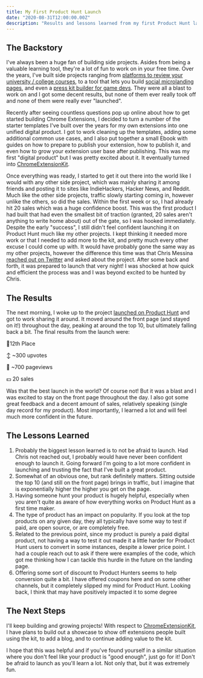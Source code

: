 ```yaml
---
title: My First Product Hunt Launch
date: "2020-08-31T12:00:00.00Z"
description: "Results and lessons learned from my first Product Hunt launch"
---
```


## The Backstory

I've always been a huge fan of building side projects. Asides from being a valuable learning tool, they're a lot of fun to work on in your free time. Over the years, I've built side projects ranging from [platforms to review your university / college courses](https://coursefacts.com), to a tool that lets you build [social microlanding pages](https://pivalink.com/), and even a [press kit builder for game devs](https://gamepresskit.com/). They were all a blast to work on and I got some decent results, but none of them ever really took off and none of them were really ever "launched".

Recently after seeing countless questions pop up online about how to get started building Chrome Extensions, I decided to turn a number of the starter templates I've built over the years for my own extensions into one unified digital product. I got to work cleaning up the templates, adding some additional common use cases, and I also put together a small Ebook with guides on how to prepare to publish your extension, how to publish it, and even how to grow your extension user base after publishing. This was my first "digital product" but I was pretty excited about it. It eventually turned into [ChromeExtensionKit](https://ChromeExtensionKit.com/?ref=blog).

Once everything was ready, I started to get it out there into the world like I would with any other side project, which was mainly sharing it among friends and posting it to sites like IndieHackers, Hacker News, and Reddit. Much like the other side projects, traffic slowly starting coming in, however unlike the others, so did the sales. Within the first week or so, I had already hit 20 sales which was a huge confidence boost. This was the first product I had built that had even the smallest bit of traction (granted, 20 sales aren't anything to write home about) out of the gate, so I was hooked immediately. Despite the early "success", I still didn't feel confident launching it on Product Hunt much like my other projects. I kept thinking it needed more work or that I needed to add more to the kit, and pretty much every other excuse I could come up with. It would have probably gone the same way as my other projects, however the difference this time was that Chris Messina [reached out on Twitter](https://twitter.com/chrismessina/status/1298397545371058178?s=20) and asked about the project. After some back and forth, it was prepared to launch that very night! I was shocked at how quick and efficient the process was and I was beyond excited to be hunted by Chris.

## The Results

The next morning, I woke up to the project [launched on Product Hunt](https://www.producthunt.com/posts/chrome-extension-kit) and got to work sharing it around. It moved around the front page (and stayed on it!) throughout the day, peaking at around the top 10, but ultimately falling back a bit. The final results from the launch were:

🏅12th Place

↕️ ~300 upvotes

👤 ~700 pageviews

💵 20 sales

Was that the best launch in the world? Of course not! But it was a blast and I was excited to stay on the front page throughout the day. I also got some great feedback and a decent amount of sales, relatively speaking (single day record for my product). Most importantly, I learned a lot and will feel much more confident in the future.

## The Lessons Learned

1. Probably the biggest lesson learned is to not be afraid to launch. Had Chris not reached out, I probably would have never been confident enough to launch it. Going forward I'm going to a lot more confident in launching and trusting the fact that I've built a great product.
2. Somewhat of an obvious one, but rank definitely matters. Sitting outside the top 10 (and still on the front page) brings in traffic, but I imagine that is exponentially higher the higher you get on the page.
3. Having someone hunt your product is hugely helpful, especially when you aren't quite as aware of how everything works on Product Hunt as a first time maker.
4. The type of product has an impact on popularity. If you look at the top products on any given day, they all typically have some way to test if paid, are open source, or are completely free.
5. Related to the previous point, since my product is purely a paid digital product, not having a way to test it out made it a little harder for Product Hunt users to convert in some instances, despite a lower price point. I had a couple reach out to ask if there were examples of the code, which got me thinking how I can tackle this hurdle in the future on the landing page.
6. Offering some sort of discount to Product Hunters seems to help conversion quite a bit. I have offered coupons here and on some other channels, but it completely slipped my mind for Product Hunt. Looking back, I think that may have positively impacted it to some degree

## The Next Steps

I'll keep building and growing projects! With respect to [ChromeExtensionKit](https://ChromeExtensionKit.com/?ref=blog), I have plans to build out a showcase to show off extensions people built using the kit, to add a blog, and to continue adding value to the kit. 

I hope that this was helpful and if you've found yourself in a similar situation where you don't feel like your product is "good enough", just go for it! Don't be afraid to launch as you'll learn a lot. Not only that, but it was extremely fun.
